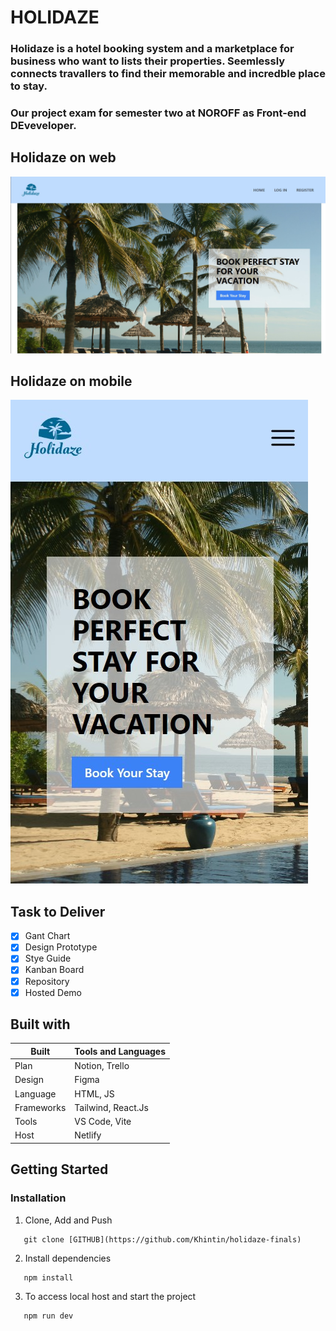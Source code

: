 # **HOLIDAZE**

### Holidaze is a hotel booking system and a marketplace for business who want to lists their properties. Seemlessly connects travallers to find their memorable and incredble place to stay.

### Our project exam for semester two at NOROFF as Front-end DEveveloper.

## Holidaze on web

![Holidaze screenshot](./src/assets/holidazeweb.jpg)

## Holidaze on mobile

![Holidaze screenshot](./src/assets/holidazemobile.jpg)

## Task to Deliver

-   [x] Gant Chart
-   [x] Design Prototype
-   [x] Stye Guide
-   [x] Kanban Board
-   [x] Repository
-   [x] Hosted Demo

## Built with

| Built      | Tools and Languages |
| ---------- | ------------------- |
| Plan       | Notion, Trello      |
| Design     | Figma               |
| Language   | HTML, JS            |
| Frameworks | Tailwind, React.Js  |
| Tools      | VS Code, Vite       |
| Host       | Netlify             |

## Getting Started

### Installation

1. Clone, Add and Push

```Shell
   git clone [GITHUB](https://github.com/Khintin/holidaze-finals)
```

2. Install dependencies

```shell
   npm install
```

3. To access local host and start the project

```shell
   npm run dev
```
